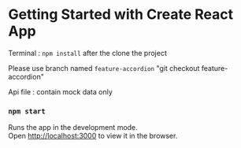 # Getting Started with Create React App

Terminal : `npm install` after the clone the project

Please use branch named `feature-accordion`
"git checkout feature-accordion"

Api file : contain mock data only

### `npm start`

Runs the app in the development mode.\
Open [http://localhost:3000](http://localhost:3000) to view it in the browser.
